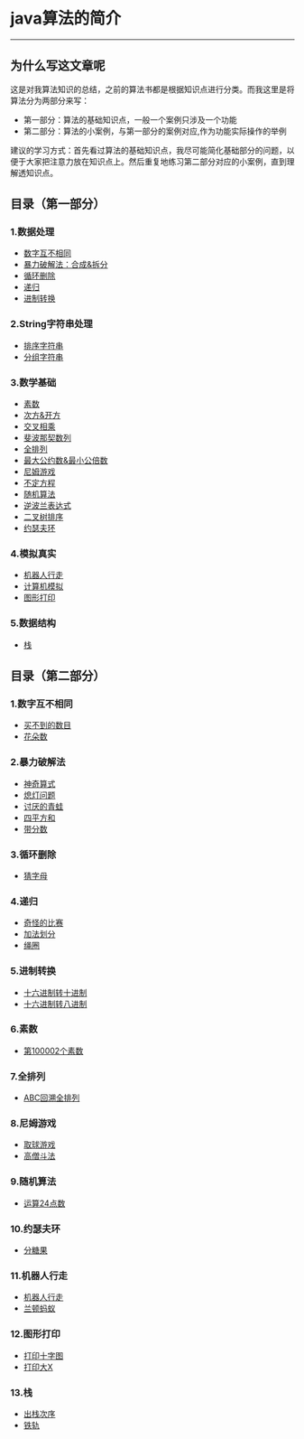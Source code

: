 # java算法的简介

---

## 为什么写这文章呢

这是对我算法知识的总结，之前的算法书都是根据知识点进行分类。而我这里是将算法分为两部分来写：

- 第一部分：算法的基础知识点，一般一个案例只涉及一个功能
- 第二部分：算法的小案例，与第一部分的案例对应,作为功能实际操作的举例

建议的学习方式：首先看过算法的基础知识点，我尽可能简化基础部分的问题，以便于大家把注意力放在知识点上。然后重复地练习第二部分对应的小案例，直到理解透知识点。

## 目录（第一部分） 

### 1.数据处理  
- [数字互不相同](doc_A/ProcessingData.md#1数字互不相同) 
- [暴力破解法：合成&拆分](doc_A/ProcessingData.md#2暴力破解法合成拆分) 
- [循环删除](doc_A/ProcessingData.md#3循环删除) 
- [递归](doc_A/ProcessingData.md#4递归)
- [进制转换](doc_A/ProcessingData.md#5进制转换)  
### 2.String字符串处理   
- [排序字符串](doc_A/ManageString.md#1排序字符串)     
- [分组字符串](doc_A/ManageString.md#2分组字符串)    
### 3.数学基础  
- [素数](doc_A/Math.md#1素数)      
- [次方&开方](doc_A/Math.md#2次方开方)       
- [交叉相乘](doc_A/Math.md#3交叉相乘)    
- [斐波那契数列](doc_A/Math.md#4斐波那契数列)     
- [全排列](doc_A/Math.md#5全排列)     
- [最大公约数&最小公倍数](doc_A/Math.md#6最大公约数最小公倍数)
- [尼姆游戏](doc_A/Math.md#7尼姆游戏)
- [不定方程](doc_A/Math.md#8不定方程)
- [随机算法](doc_A/Math.md#9随机算法)
- [逆波兰表达式](doc_A/Math.md#10逆波兰表达式)
- [二叉树排序](doc_A/Math.md#11二叉树排序)
- [约瑟夫环](doc_A/Math.md#12约瑟夫环)
### 4.模拟真实
- [机器人行走](doc_A/Simulation.md#1机器人行走)  
- [计算机模拟](doc_A/Simulation.md#2计算机模拟)    
- [图形打印](doc_A/Simulation.md#3图形打印)    
### 5.数据结构  
- [栈](doc_A/DataStructure.md#1栈)      

## 目录（第二部分）
### 1.数字互不相同
- [买不到的数目](doc_B/DifferentNum.md#1买不到的数目)
- [花朵数](doc_B/DifferentNum.md#2花朵数) 

### 2.暴力破解法
- [神奇算式](doc_B/Violence.md#1神奇算式)  
- [熄灯问题](doc_B/Violence.md#2熄灯问题)  
- [讨厌的青蛙](doc_B/Violence.md#3讨厌的青蛙)  
- [四平方和](doc_B/Violence.md#4四平方和)  
- [带分数](doc_B/Violence.md#5带分数)

### 3.循环删除  
- [猜字母](doc_B/LoopDelete.md#1猜字母)  

### 4.递归  
- [奇怪的比赛](doc_B/Recursion.md#1奇怪的比赛)  
- [加法划分](doc_B/Recursion.md#2加法划分)  
- [绳圈](doc_B/Recursion.md#3绳圈)  

### 5.进制转换  
- [十六进制转十进制](doc_B/Decimal.md#1十六进制转十进制) 
- [十六进制转八进制](doc_B/Decimal.md#2十六进制转八进制) 

### 6.素数
- [第100002个素数](doc_B/Prime.md#1第100002个素数)  

### 7.全排列
- [ABC回溯全排列](doc_B/FullPermutation.md#1abc回溯全排列)  

### 8.尼姆游戏
- [取球游戏](doc_B/NimGame.md#1取球游戏)
- [高僧斗法](doc_B/NimGame.md#2高僧斗法)

### 9.随机算法
- [运算24点数](doc_B/Random.md#1运算24点数)

### 10.约瑟夫环  
- [分糖果](doc_B/Joseph.md#1分糖果数)

### 11.机器人行走
- [机器人行走](doc_B/RobotRun.md#1机器人行走)  
- [兰顿蚂蚁](doc_B/RobotRun.md#2兰顿蚂蚁)  

### 12.图形打印
- [打印十字图](doc_B/Graph.md#1打印十字图)  
- [打印大X](doc_B/Graph.md#2打印大x)  

### 13.栈  
- [出栈次序](doc_B/Stack.md#1出栈次序)
- [铁轨](doc_B/Stack.md#2铁轨)


